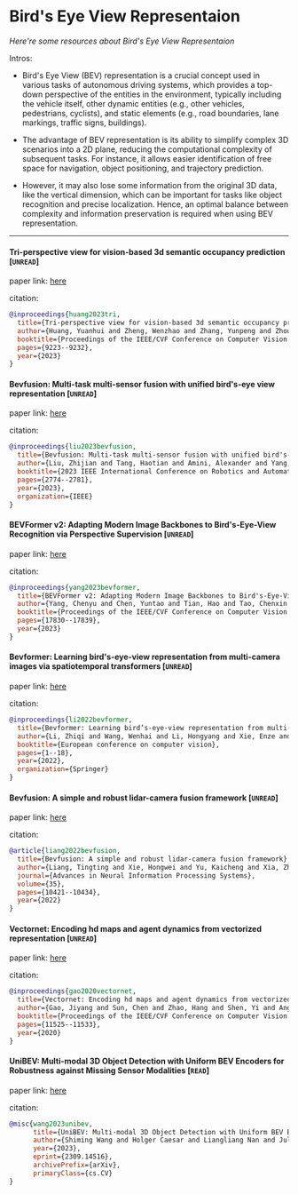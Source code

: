 # Bird's Eye View Representaion
*Here're some resources about Bird's Eye View Representaion*

Intros:
* Bird's Eye View (BEV) representation is a crucial concept used in various tasks of autonomous driving systems, which provides a top-down perspective of the entities in the environment, typically including the vehicle itself, other dynamic entities (e.g., other vehicles, pedestrians, cyclists), and static elements (e.g., road boundaries, lane markings, traffic signs, buildings).

* The advantage of BEV representation is its ability to simplify complex 3D scenarios into a 2D plane, reducing the computational complexity of subsequent tasks. For instance, it allows easier identification of free space for navigation, object positioning, and trajectory prediction.

* However, it may also lose some information from the original 3D data, like the vertical dimension, which can be important for tasks like object recognition and precise localization. Hence, an optimal balance between complexity and information preservation is required when using BEV representation.

---

#### Tri-perspective view for vision-based 3d semantic occupancy prediction [`UNREAD`]

paper link: [here](https://openaccess.thecvf.com/content/CVPR2023/papers/Huang_Tri-Perspective_View_for_Vision-Based_3D_Semantic_Occupancy_Prediction_CVPR_2023_paper.pdf)

citation: 
```bibtex
@inproceedings{huang2023tri,
  title={Tri-perspective view for vision-based 3d semantic occupancy prediction},
  author={Huang, Yuanhui and Zheng, Wenzhao and Zhang, Yunpeng and Zhou, Jie and Lu, Jiwen},
  booktitle={Proceedings of the IEEE/CVF Conference on Computer Vision and Pattern Recognition},
  pages={9223--9232},
  year={2023}
}
```
    

#### Bevfusion: Multi-task multi-sensor fusion with unified bird's-eye view representation [`UNREAD`]

paper link: [here](https://arxiv.org/pdf/2205.13542)

citation: 
```bibtex
@inproceedings{liu2023bevfusion,
  title={Bevfusion: Multi-task multi-sensor fusion with unified bird's-eye view representation},
  author={Liu, Zhijian and Tang, Haotian and Amini, Alexander and Yang, Xinyu and Mao, Huizi and Rus, Daniela L and Han, Song},
  booktitle={2023 IEEE International Conference on Robotics and Automation (ICRA)},
  pages={2774--2781},
  year={2023},
  organization={IEEE}
}
```

#### BEVFormer v2: Adapting Modern Image Backbones to Bird's-Eye-View Recognition via Perspective Supervision [`UNREAD`]

paper link: [here](http://openaccess.thecvf.com/content/CVPR2023/papers/Yang_BEVFormer_v2_Adapting_Modern_Image_Backbones_to_Birds-Eye-View_Recognition_via_CVPR_2023_paper.pdf)

citation: 
```bibtex
@inproceedings{yang2023bevformer,
  title={BEVFormer v2: Adapting Modern Image Backbones to Bird's-Eye-View Recognition via Perspective Supervision},
  author={Yang, Chenyu and Chen, Yuntao and Tian, Hao and Tao, Chenxin and Zhu, Xizhou and Zhang, Zhaoxiang and Huang, Gao and Li, Hongyang and Qiao, Yu and Lu, Lewei and others},
  booktitle={Proceedings of the IEEE/CVF Conference on Computer Vision and Pattern Recognition},
  pages={17830--17839},
  year={2023}
}
```

#### Bevformer: Learning bird's-eye-view representation from multi-camera images via spatiotemporal transformers [`UNREAD`]

paper link: [here](https://arxiv.org/pdf/2203.17270.pdf%EF%BC%88BEVFormer%EF%BC%89)

citation: 
```bibtex
@inproceedings{li2022bevformer,
  title={Bevformer: Learning bird’s-eye-view representation from multi-camera images via spatiotemporal transformers},
  author={Li, Zhiqi and Wang, Wenhai and Li, Hongyang and Xie, Enze and Sima, Chonghao and Lu, Tong and Qiao, Yu and Dai, Jifeng},
  booktitle={European conference on computer vision},
  pages={1--18},
  year={2022},
  organization={Springer}
}
```
    

#### Bevfusion: A simple and robust lidar-camera fusion framework [`UNREAD`]

paper link: [here](https://proceedings.neurips.cc/paper_files/paper/2022/file/43d2b7fbee8431f7cef0d0afed51c691-Paper-Conference.pdf)

citation: 
```bibtex
@article{liang2022bevfusion,
  title={Bevfusion: A simple and robust lidar-camera fusion framework},
  author={Liang, Tingting and Xie, Hongwei and Yu, Kaicheng and Xia, Zhongyu and Lin, Zhiwei and Wang, Yongtao and Tang, Tao and Wang, Bing and Tang, Zhi},
  journal={Advances in Neural Information Processing Systems},
  volume={35},
  pages={10421--10434},
  year={2022}
}
```

#### Vectornet: Encoding hd maps and agent dynamics from vectorized representation [`UNREAD`]

paper link: [here](http://openaccess.thecvf.com/content_CVPR_2020/papers/Gao_VectorNet_Encoding_HD_Maps_and_Agent_Dynamics_From_Vectorized_Representation_CVPR_2020_paper.pdf)

citation: 
```bibtex
@inproceedings{gao2020vectornet,
  title={Vectornet: Encoding hd maps and agent dynamics from vectorized representation},
  author={Gao, Jiyang and Sun, Chen and Zhao, Hang and Shen, Yi and Anguelov, Dragomir and Li, Congcong and Schmid, Cordelia},
  booktitle={Proceedings of the IEEE/CVF Conference on Computer Vision and Pattern Recognition},
  pages={11525--11533},
  year={2020}
}
```


#### UniBEV: Multi-modal 3D Object Detection with Uniform BEV Encoders for Robustness against Missing Sensor Modalities [`READ`]
paper link: [here](https://arxiv.org/abs/2309.14516v1)

citation: 
```bibtex
@misc{wang2023unibev,
      title={UniBEV: Multi-modal 3D Object Detection with Uniform BEV Encoders for Robustness against Missing Sensor Modalities}, 
      author={Shiming Wang and Holger Caesar and Liangliang Nan and Julian F. P. Kooij},
      year={2023},
      eprint={2309.14516},
      archivePrefix={arXiv},
      primaryClass={cs.CV}
}
```

